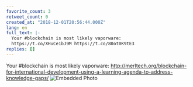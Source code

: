 ```yaml
---
favorite_count: 3
retweet_count: 0
created_at: "2018-12-01T20:56:44.000Z"
lang: en
full_text: |-
  Your #blockchain is most likely vaporware:
  https://t.co/XHuCe1bJ9M https://t.co/80ot0K9tE3
replies: []
---
```


Your #blockchain is most likely vaporware:
<http://merltech.org/blockchain-for-international-development-using-a-learning-agenda-to-address-knowledge-gaps/>
![Embedded Photo](https://twitter-media-coderbyheart.s3.eu-north-1.amazonaws.com/1068972184708808706-DtXAhlpWsAEqMMV.jpg)
